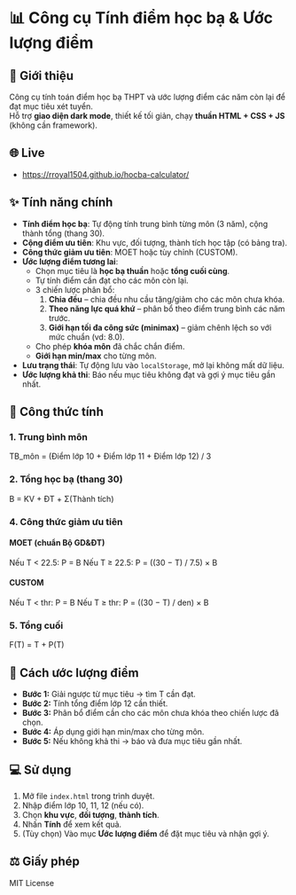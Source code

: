 # 📊 Công cụ Tính điểm học bạ & Ước lượng điểm

## 📝 Giới thiệu
Công cụ tính toán điểm học bạ THPT và ước lượng điểm các năm còn lại để đạt mục tiêu xét tuyển.  
Hỗ trợ **giao diện dark mode**, thiết kế tối giản, chạy **thuần HTML + CSS + JS** (không cần framework).

## 🌐 Live
- https://rroyal1504.github.io/hocba-calculator/

## ✨ Tính năng chính
- **Tính điểm học bạ**: Tự động tính trung bình từng môn (3 năm), cộng thành tổng (thang 30).
- **Cộng điểm ưu tiên**: Khu vực, đối tượng, thành tích học tập (có bảng tra).
- **Công thức giảm ưu tiên**: MOET hoặc tùy chỉnh (CUSTOM).
- **Ước lượng điểm tương lai**:
  - Chọn mục tiêu là **học bạ thuần** hoặc **tổng cuối cùng**.
  - Tự tính điểm cần đạt cho các môn còn lại.
  - 3 chiến lược phân bổ:
    1. **Chia đều** – chia đều nhu cầu tăng/giảm cho các môn chưa khóa.
    2. **Theo năng lực quá khứ** – phân bổ theo điểm trung bình các năm trước.
    3. **Giới hạn tối đa công sức (minimax)** – giảm chênh lệch so với mức chuẩn (vd: 8.0).
  - Cho phép **khóa môn** đã chắc chắn điểm.
  - **Giới hạn min/max** cho từng môn.
- **Lưu trạng thái**: Tự động lưu vào `localStorage`, mở lại không mất dữ liệu.
- **Ước lượng khả thi**: Báo nếu mục tiêu không đạt và gợi ý mục tiêu gần nhất.

## 🧮 Công thức tính

### 1. Trung bình môn
TB_môn = (Điểm lớp 10 + Điểm lớp 11 + Điểm lớp 12) / 3

### 2. Tổng học bạ (thang 30)
B = KV + ĐT + Σ(Thành tích)

### 4. Công thức giảm ưu tiên
#### MOET (chuẩn Bộ GD&ĐT)
Nếu T < 22.5: P = B
Nếu T ≥ 22.5: P = ((30 − T) / 7.5) × B

#### CUSTOM
Nếu T < thr: P = B
Nếu T ≥ thr: P = ((30 − T) / den) × B

### 5. Tổng cuối
F(T) = T + P(T)


## 📐 Cách ước lượng điểm
- **Bước 1:** Giải ngược từ mục tiêu → tìm T cần đạt.
- **Bước 2:** Tính tổng điểm lớp 12 cần thiết.
- **Bước 3:** Phân bổ điểm cần cho các môn chưa khóa theo chiến lược đã chọn.
- **Bước 4:** Áp dụng giới hạn min/max cho từng môn.
- **Bước 5:** Nếu không khả thi → báo và đưa mục tiêu gần nhất.

## 💻 Sử dụng
1. Mở file `index.html` trong trình duyệt.
2. Nhập điểm lớp 10, 11, 12 (nếu có).
3. Chọn **khu vực**, **đối tượng**, **thành tích**.
4. Nhấn **Tính** để xem kết quả.
5. (Tùy chọn) Vào mục **Ước lượng điểm** để đặt mục tiêu và nhận gợi ý.

## ⚖️ Giấy phép
MIT License
